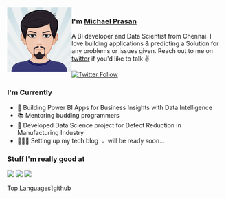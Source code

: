 <img align="left" width="150" height="150" alt="Dani Akash" src="https://github.com/Pyprasan/Pyprasan/blob/main/AvatarMaker.png"/>

### I'm [Michael Prasan][homepage]

A BI developer and Data Scientist from Chennai. I love building applications & predicting a Solution for any problems or issues given. Reach out to me on [twitter][twitter] if you'd like to talk ✌️

[![Twitter Follow](https://img.shields.io/twitter/follow/PrasanMichael?color=%20%2300acee&label=Follow%20me%20on%20Twitter&style=for-the-badge)][twitter]

### I'm Currently

- 📱 Building  Power BI Apps for Business Insights with Data Intelligence
- 📚 Mentoring budding programmers
- 📖 Developed Data Science project for Defect Reduction in Manufacturing Industry
- 👷🏽‍♂️ Setting up my tech blog ﹣ will be ready soon...

### Stuff I'm really good at

<p>
  <img height="40" src="https://upload.wikimedia.org/wikipedia/commons/f/f8/Python_logo_and_wordmark.svg">
  <img height="40" src="https://upload.wikimedia.org/wikipedia/commons/a/a8/Microsoft_Azure_Logo.svg">
  <img height="40" src="https://upload.wikimedia.org/wikipedia/commons/6/61/Power-BI-logo-300x79.png">
</p>

<!Active projects from my [Trello Board][trello-board]>

[<!img src="https://readme-stats.vercel.app/api/get-trello-cards" />][trello-board]

[Top Languages](https://github-readme-stats.vercel.app/api/top-langs/?username=Pyprasan&layout=compact)][github]

[homepage]: https://
[twitter]: https://twitter.com/PrasanMichael
[twitch]: https://
[rn-toolkit]: https://github.com/react-native-toolkit
[reddit]: https://
[github]: https://github.com/Pyprasan
[trello-board]: https://
[pickyourtrail]: https://
